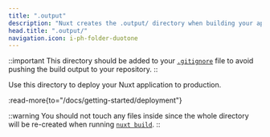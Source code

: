 ```yaml
---
title: ".output"
description: "Nuxt creates the .output/ directory when building your application for production."
head.title: ".output/"
navigation.icon: i-ph-folder-duotone
---
```


::important
This directory should be added to your [`.gitignore`](/docs/guide/directory-structure/gitignore) file to avoid pushing the build output to your repository.
::

Use this directory to deploy your Nuxt application to production.

:read-more{to="/docs/getting-started/deployment"}

::warning
You should not touch any files inside since the whole directory will be re-created when running [`nuxt build`](/docs/api/commands/build).
::

